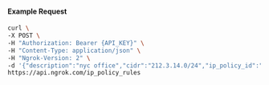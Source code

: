 <!-- Code generated for API Clients. DO NOT EDIT. -->

#### Example Request

```bash
curl \
-X POST \
-H "Authorization: Bearer {API_KEY}" \
-H "Content-Type: application/json" \
-H "Ngrok-Version: 2" \
-d '{"description":"nyc office","cidr":"212.3.14.0/24","ip_policy_id":"ipp_2TMGIwB04GGz7E6ZH6TQD1MGITV","action":"allow"}' \
https://api.ngrok.com/ip_policy_rules
```
